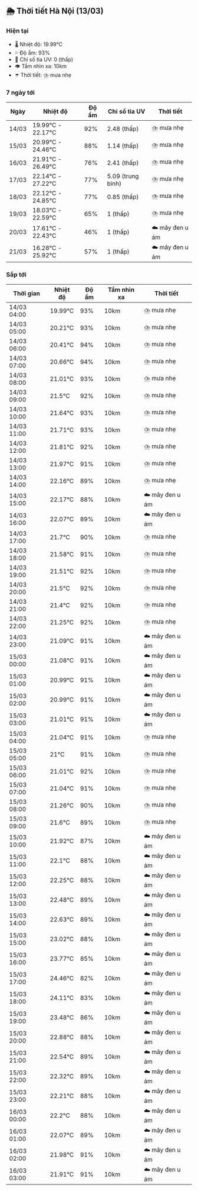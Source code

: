 ## 🌦️ Thời tiết Hà Nội (13/03)

### Hiện tại

- 🌡️ Nhiệt độ: 19.99℃
- 💦 Độ ẩm: 93%
- 🌟 Chỉ số tia UV: 0 (thấp)
- 👁️ Tầm nhìn xa: 10km
- ☂️ Thời tiết: ⛈️ mưa nhẹ

### 7 ngày tới

| Ngày | Nhiệt độ | Độ ẩm | Chỉ số tia UV | Thời tiết |
| --- | --- | --- | --- | --- |
| 14/03 | 19.99℃ - 22.17℃ | 92% | 2.48 (thấp) | ⛈️ mưa nhẹ |
| 15/03 | 20.99℃ - 24.46℃ | 88% | 1.14 (thấp) | ⛈️ mưa nhẹ |
| 16/03 | 21.91℃ - 26.49℃ | 76% | 2.41 (thấp) | ⛈️ mưa nhẹ |
| 17/03 | 22.14℃ - 27.22℃ | 77% | 5.09 (trung bình) | ⛈️ mưa nhẹ |
| 18/03 | 22.12℃ - 24.85℃ | 77% | 0.85 (thấp) | ⛈️ mưa nhẹ |
| 19/03 | 18.03℃ - 22.59℃ | 65% | 1 (thấp) | ⛈️ mưa nhẹ |
| 20/03 | 17.61℃ - 22.43℃ | 46% | 1 (thấp) | ☁️ mây đen u ám |
| 21/03 | 16.28℃ - 25.92℃ | 57% | 1 (thấp) | ☁️ mây đen u ám |

### Sắp tới

| Thời gian | Nhiệt độ | Độ ẩm | Tầm nhìn xa | Thời tiết |
| --- | --- | --- | --- | --- |
| 14/03 04:00 | 19.99℃ | 93% | 10km | ⛈️ mưa nhẹ |
| 14/03 05:00 | 20.21℃ | 93% | 10km | ⛈️ mưa nhẹ |
| 14/03 06:00 | 20.41℃ | 94% | 10km | ⛈️ mưa nhẹ |
| 14/03 07:00 | 20.66℃ | 94% | 10km | ⛈️ mưa nhẹ |
| 14/03 08:00 | 21.01℃ | 93% | 10km | ⛈️ mưa nhẹ |
| 14/03 09:00 | 21.5℃ | 92% | 10km | ⛈️ mưa nhẹ |
| 14/03 10:00 | 21.64℃ | 93% | 10km | ⛈️ mưa nhẹ |
| 14/03 11:00 | 21.71℃ | 93% | 10km | ⛈️ mưa nhẹ |
| 14/03 12:00 | 21.81℃ | 92% | 10km | ⛈️ mưa nhẹ |
| 14/03 13:00 | 21.97℃ | 91% | 10km | ⛈️ mưa nhẹ |
| 14/03 14:00 | 22.16℃ | 89% | 10km | ⛈️ mưa nhẹ |
| 14/03 15:00 | 22.17℃ | 88% | 10km | ☁️ mây đen u ám |
| 14/03 16:00 | 22.07℃ | 89% | 10km | ☁️ mây đen u ám |
| 14/03 17:00 | 21.7℃ | 90% | 10km | ⛈️ mưa nhẹ |
| 14/03 18:00 | 21.58℃ | 91% | 10km | ⛈️ mưa nhẹ |
| 14/03 19:00 | 21.51℃ | 92% | 10km | ⛈️ mưa nhẹ |
| 14/03 20:00 | 21.5℃ | 92% | 10km | ⛈️ mưa nhẹ |
| 14/03 21:00 | 21.4℃ | 92% | 10km | ⛈️ mưa nhẹ |
| 14/03 22:00 | 21.25℃ | 92% | 10km | ⛈️ mưa nhẹ |
| 14/03 23:00 | 21.09℃ | 91% | 10km | ☁️ mây đen u ám |
| 15/03 00:00 | 21.08℃ | 91% | 10km | ☁️ mây đen u ám |
| 15/03 01:00 | 20.99℃ | 91% | 10km | ☁️ mây đen u ám |
| 15/03 02:00 | 20.99℃ | 91% | 10km | ☁️ mây đen u ám |
| 15/03 03:00 | 21.01℃ | 91% | 10km | ☁️ mây đen u ám |
| 15/03 04:00 | 21.04℃ | 91% | 10km | ⛈️ mưa nhẹ |
| 15/03 05:00 | 21℃ | 91% | 10km | ⛈️ mưa nhẹ |
| 15/03 06:00 | 21.01℃ | 92% | 10km | ⛈️ mưa nhẹ |
| 15/03 07:00 | 21.04℃ | 91% | 10km | ⛈️ mưa nhẹ |
| 15/03 08:00 | 21.26℃ | 90% | 10km | ⛈️ mưa nhẹ |
| 15/03 09:00 | 21.6℃ | 89% | 10km | ⛈️ mưa nhẹ |
| 15/03 10:00 | 21.92℃ | 87% | 10km | ☁️ mây đen u ám |
| 15/03 11:00 | 22.1℃ | 88% | 10km | ☁️ mây đen u ám |
| 15/03 12:00 | 22.25℃ | 88% | 10km | ☁️ mây đen u ám |
| 15/03 13:00 | 22.48℃ | 89% | 10km | ☁️ mây đen u ám |
| 15/03 14:00 | 22.63℃ | 89% | 10km | ☁️ mây đen u ám |
| 15/03 15:00 | 23.02℃ | 88% | 10km | ☁️ mây đen u ám |
| 15/03 16:00 | 23.77℃ | 85% | 10km | ☁️ mây đen u ám |
| 15/03 17:00 | 24.46℃ | 82% | 10km | ☁️ mây đen u ám |
| 15/03 18:00 | 24.11℃ | 83% | 10km | ☁️ mây đen u ám |
| 15/03 19:00 | 23.48℃ | 86% | 10km | ☁️ mây đen u ám |
| 15/03 20:00 | 22.88℃ | 88% | 10km | ☁️ mây đen u ám |
| 15/03 21:00 | 22.54℃ | 89% | 10km | ☁️ mây đen u ám |
| 15/03 22:00 | 22.32℃ | 89% | 10km | ☁️ mây đen u ám |
| 15/03 23:00 | 22.21℃ | 88% | 10km | ☁️ mây đen u ám |
| 16/03 00:00 | 22.2℃ | 88% | 10km | ☁️ mây đen u ám |
| 16/03 01:00 | 22.07℃ | 89% | 10km | ☁️ mây đen u ám |
| 16/03 02:00 | 21.98℃ | 91% | 10km | ☁️ mây đen u ám |
| 16/03 03:00 | 21.91℃ | 91% | 10km | ☁️ mây đen u ám |

